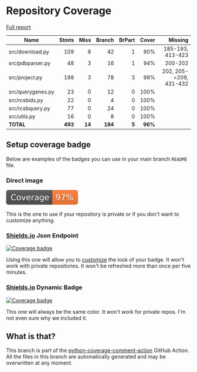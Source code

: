 # Repository Coverage

[Full report](https://htmlpreview.github.io/?https://github.com/iacopy/RCSB-Sync/blob/python-coverage-comment-action-data/htmlcov/index.html)

| Name              |    Stmts |     Miss |   Branch |   BrPart |   Cover |   Missing |
|------------------ | -------: | -------: | -------: | -------: | ------: | --------: |
| src/download.py   |      109 |        8 |       42 |        1 |     90% |185-193, 413-423 |
| src/pdbparser.py  |       48 |        3 |       16 |        1 |     94% |   200-202 |
| src/project.py    |      198 |        3 |       78 |        3 |     98% |202, 205->209, 431-432 |
| src/querygenes.py |       23 |        0 |       12 |        0 |    100% |           |
| src/rcsbids.py    |       22 |        0 |        4 |        0 |    100% |           |
| src/rcsbquery.py  |       77 |        0 |       24 |        0 |    100% |           |
| src/utils.py      |       16 |        0 |        8 |        0 |    100% |           |
|         **TOTAL** |  **493** |   **14** |  **184** |    **5** | **96%** |           |


## Setup coverage badge

Below are examples of the badges you can use in your main branch `README` file.

### Direct image

[![Coverage badge](https://raw.githubusercontent.com/iacopy/RCSB-Sync/python-coverage-comment-action-data/badge.svg)](https://htmlpreview.github.io/?https://github.com/iacopy/RCSB-Sync/blob/python-coverage-comment-action-data/htmlcov/index.html)

This is the one to use if your repository is private or if you don't want to customize anything.

### [Shields.io](https://shields.io) Json Endpoint

[![Coverage badge](https://img.shields.io/endpoint?url=https://raw.githubusercontent.com/iacopy/RCSB-Sync/python-coverage-comment-action-data/endpoint.json)](https://htmlpreview.github.io/?https://github.com/iacopy/RCSB-Sync/blob/python-coverage-comment-action-data/htmlcov/index.html)

Using this one will allow you to [customize](https://shields.io/endpoint) the look of your badge.
It won't work with private repositories. It won't be refreshed more than once per five minutes.

### [Shields.io](https://shields.io) Dynamic Badge

[![Coverage badge](https://img.shields.io/badge/dynamic/json?color=brightgreen&label=coverage&query=%24.message&url=https%3A%2F%2Fraw.githubusercontent.com%2Fiacopy%2FRCSB-Sync%2Fpython-coverage-comment-action-data%2Fendpoint.json)](https://htmlpreview.github.io/?https://github.com/iacopy/RCSB-Sync/blob/python-coverage-comment-action-data/htmlcov/index.html)

This one will always be the same color. It won't work for private repos. I'm not even sure why we included it.

## What is that?

This branch is part of the
[python-coverage-comment-action](https://github.com/marketplace/actions/python-coverage-comment)
GitHub Action. All the files in this branch are automatically generated and may be
overwritten at any moment.